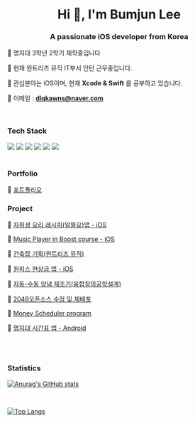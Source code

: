 <h1 align="center">Hi 👋, I'm Bumjun Lee</h1>
<h3 align="center">A passionate iOS developer from Korea</h3>


 🌱 명지대 3학년 2학기 재학중입니다

 🌱 현재 원트리즈 뮤직 IT부서 인턴 근무중입니다.

 🌱 관심분야는 iOS이며, 현재 **Xcode & Swift** 를 공부하고 있습니다.

 🌱 이메일 : **dlqkawns@naver.com**

<br>


### Tech Stack 
<p align="left"> 
<img src="https://img.shields.io/badge/-C-%23000000?logo=C&logoColor=white"/>
<img src="https://img.shields.io/badge/-C++-4479A1?style=flat-square&logo=C++&logoColor=white"/>
<img src="https://img.shields.io/badge/-Swift-%F05138?logo=Swift&logoColer=white"/>
<img src="https://img.shields.io/badge/-iOS-%23000000?logo=Apple&logoColor=white"/>
<img src="https://img.shields.io/badge/MySQL-4479A1?style=flat-square&logo=MySQL&logoColor=white"/>
<img src="https://img.shields.io/badge/-Python-%23000000?logo=Python&logoColor=white"/>

<br>
<br>

### Portfolio

🔭 [포트폴리오](https://github.com/Leebumju/Project-portfolio-NEXTERS) 
<br>

### Project

🔭 [자취생 요리 레시피(알뜰요)앱 - iOS](https://github.com/Leebumju/HomegrownStudentRecipe)

🔭 [Music Player in Boost course - iOS](https://github.com/Leebumju/MusicPlayer)

🔭 [건축잡 기획(원트리즈 뮤직)](https://github.com/Leebumju/GeonchugJob_Planning) 

🔭 [원피스 현상금 앱 - iOS](https://github.com/Leebumju/MyBountyList) 

🔭 [자동-수동 양념 제조기(융합창의공학설계)](https://github.com/Leebumju/Convergence-Creative-Engineering-Design) 

🔭 [2048오픈소스 수정 및 재배포](https://github.com/Leebumju/opensource_2048_python_modify) 

🔭 [Money Scheduler program](https://github.com/Leebumju/money-scheduler)

🔭 [명지대 시간표 앱 - Android](https://github.com/Leebumju/-Myongji-Application-android) 



<br><br>
### Statistics

[![Anurag's GitHub stats](https://github-readme-stats.vercel.app/api?username=Leebumju)](https://github.com/anuraghazra/github-readme-stats)

<br>

[![Top Langs](https://github-readme-stats.vercel.app/api/top-langs/?username=Leebumju)](https://github.com/anuraghazra/github-readme-stats)



